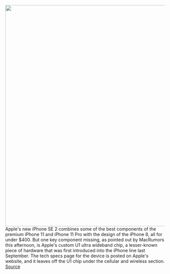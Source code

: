 <img src='https://cdn.vox-cdn.com/thumbor/F2jEPgIAupHsUGg9tfaqBL3q9qA=/0x0:1960x1198/1200x800/filters:focal(726x501:1038x813)/cdn.vox-cdn.com/uploads/chorus_image/image/66658891/Apple_new_iphone_se_black_camera_and_touch_id_04152020.0.jpg' width='700px' /><br/>
Apple's new iPhone SE 2 combines some of the best components of the premium iPhone 11 and iPhone 11 Pro with the design of the iPhone 8, all for under $400. But one key component missing, as pointed out by MacRumors this afternoon, is Apple's custom U1 ultra wideband chip, a lesser-known piece of hardware that was first introduced into the iPhone line last September. The tech specs page for the device is posted on Apple's website, and it leaves off the U1 chip under the cellular and wireless section.
<a href='https://www.theverge.com/2020/4/15/21222731/apple-iphone-se-u1-locator-chip-wifi-6-express-cards'> Source <a/>